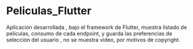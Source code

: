 # Peliculas_Flutter
Aplicación desarrollada , bajo el framework de Flutter, muestra listado de películas, consumo de cada endpoint, y guarda las preferencias de selección del usuario , no se muestra video, por motivos de copyright.
